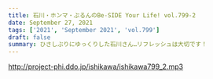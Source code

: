 ```yaml
---
title: 石川・ホンマ・ぶるんのBe-SIDE Your Life! vol.799-2
date: September 27, 2021
tags: ['2021', 'September 2021', 'vol.799']
draft: false
summary: ひさしぶりにゆっくりした石川さん…リフレッシュは大切です！
---
```


http://project-phi.ddo.jp/ishikawa/ishikawa799_2.mp3